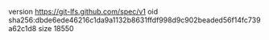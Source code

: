 version https://git-lfs.github.com/spec/v1
oid sha256:dbde6ede46216c1da9a1132b8631ffdf998d9c902beaded56f14fc739a62c1d8
size 18550
